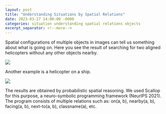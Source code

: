 ```yaml
---
layout: post
title: "Understanding Situations by Spatial Relations"
date: 2023-03-27 14:00:00 -0000
categories: situation understanding spatial relations objects
excerpt_separator: <!--more-->
---
```


Spatial configurations of multiple objects in images can tell us something about what is going on. 
Here you see the result of searching for two aligned helicopters without any other objects nearby. 

<img src="https://gertjanburghouts.github.io/pictures/aligned_helicopters.png">

Another example is a helicopter on a ship. 

<img src="https://gertjanburghouts.github.io/pictures/helicopter_on_ship.jpg">

The results are obtained by probabilistic spatial reasoning. 
We used Scallop for this purpose, a neuro-symbolic programming framework (NeurIPS 2021). 
The program consists of multiple relations such as: on(a, b), nearby(a, b), facing(a, b), next-to(a, b), classname(a), etc.
